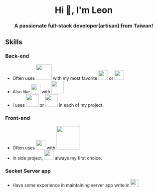 <h1 align="center">Hi 👋, I'm Leon</h1>
<h3 align="center">A passionate full-stack developer(artisan) from Taiwan!</h3>

<h2>Skills</h2>

<h3>Back-end</h3>

 - Often uses <img width="50" src="https://cdn.worldvectorlogo.com/logos/php-1.svg">  with  my most favorite <img width="30" src="https://cdn.worldvectorlogo.com/logos/laravel-2.svg"> or <img width="30" src="https://cdn.worldvectorlogo.com/logos/codeigniter.svg">
 - Also like <img width="30" src="https://cdn.worldvectorlogo.com/logos/typescript.svg">  with  <img width="40" src="https://cdn.worldvectorlogo.com/logos/nestjs.svg">
 - I uses <img width="40" src="https://cdn.worldvectorlogo.com/logos/mysql-6.svg"> or <img width="40" src="https://cdn.worldvectorlogo.com/logos/mariadb.svg"> in each of my project.

 <h3>Front-end</h3>

 - Often uses <img width="30" src="https://cdn.worldvectorlogo.com/logos/logo-javascript.svg"> with <img width="75" src="https://cdn.worldvectorlogo.com/logos/jquery-2.svg">
 - In side project, <img width="30" src="https://cdn.worldvectorlogo.com/logos/angular-icon-1.svg"> always my first choice.

<h3>Secket Server app</h3>

 - Have some experience in maintaining server app write in <img width="25" src="https://cdn.worldvectorlogo.com/logos/gopher.svg">.

